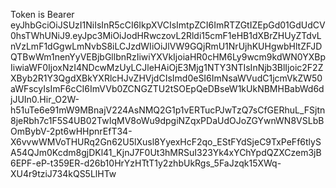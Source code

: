 Token is Bearer eyJhbGciOiJSUzI1NiIsInR5cCI6IkpXVCIsImtpZCI6ImRTZGtIZEpGd01GdUdCV0hsTWhUNiJ9.eyJpc3MiOiJodHRwczovL2Rldi15cmF1eHB1dXBrZHUyZTdvLnVzLmF1dGgwLmNvbS8iLCJzdWIiOiJlVW9GQjRmU1NrUjhKUHgwbHltZFJDQTBwWm1nenYyVEBjbGllbnRzIiwiYXVkIjoiaHR0cHM6Ly9wcm9kdWN0YXBpIiwiaWF0IjoxNzI4NDcwMzUyLCJleHAiOjE3Mjg1NTY3NTIsInNjb3BlIjoic2F2ZXByb2R1Y3QgdXBkYXRlcHJvZHVjdCIsImd0eSI6ImNsaWVudC1jcmVkZW50aWFscyIsImF6cCI6ImVVb0ZCNGZTU2tSOEpQeDBseW1kUkNBMHBabWd6djJUIn0.Hir_O2W-h51uTe6e91mW9MBnajV224AsNMQ2G1p1vERTucPJwTzQ7sCfGERhuL_FSjtn8jeRbh7c1F5S4UB02TwIqMV8oWu9dpgiNZqxPDaUdOJoZGYwnWN8VSLbBOmBybV-2pt6wHHpnrEfT34-X6vvwWMVoTHURq2Gn62U5lXusl8YyexHcF2qo_EStFYdSjeC9TxPeFf6tlySA54QJm0Kcdm8gjDKl41_KjnJ7F0Ut3hMRSuI323Yk4xYChYpdQZXCzem3jB6EPF-eP-t359ER-d26b10HrYzHTtT1y2zhbUkRgs_5FaJzqk15XWq-XU4r9tziJ734kQS5LlHTw
